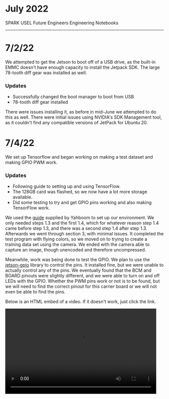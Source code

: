 # July 2022
SPARK USEL Future Engineers Engineering Notebooks

***

# 7/2/22
We attempted to get the Jetson to boot off of a USB drive, as the built-in EMMC doesn't have enough capacity to install the Jetpack SDK. The large 78-tooth diff gear was installed as well.

### Updates
* Successfully changed the boot manager to boot from USB
* 78-tooth diff gear installed

There were issues installing it, as before in mid-June we attempted to do this as well. There were initial issues using NVIDIA's SDK Management tool, as it couldn't find any compatible versions of JetPack for Ubuntu 20.

# 7/4/22
We set up Tensorflow and began working on making a test dataset and making GPIO PWM work.

### Updates
* Following guide to setting up and using TensorFlow.
* The 128GB card was flashed, so we now have a lot more storage available.
* Did some testing to try and get GPIO pins working and also making TensorFlow work.

We used the [guide](http://www.yahboom.net/study/jetson-nano) supplied by Yahboom to set up our environment. We only needed steps 1.3 and the first 1.4, which for whatever reason step 1.4 came before step 1.3, and there was a second step 1.4 after step 1.3. Afterwards we went through section 3, with minimal issues. It completed the test program with flying colors, so we moved on to trying to create a training data set using the camera. We ended with the camera able to capture an image, though unencoded and therefore uncompressed.

Meanwhile, work was being done to test the GPIO. We plan to use the [jetson-gpio](https://github.com/NVIDIA/jetson-gpio) library to control the pins. It installed fine, but we were unable to actually control any of the pins. We eventually found that the BCM and BOARD pinouts were slightly different, and we were able to turn on and off LEDs with the GPIO. Whether the PWM pins work or not is to be found, but we will need to find the correct pinout for this carrier board or we will not even be able to find the pins.

Below is an HTML embed of a video. If it doesn't work, just click the link.

<video width="480" height="270">
    <source src="./July/7-4-22-a.mp4" type="video/mp4">
    <a href="./July/7-4-22-a.mp4">You cannot preview this video. Click here to view the video in a browser.</a>
</video>